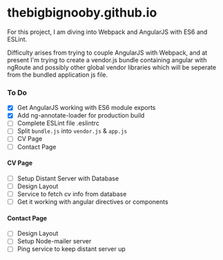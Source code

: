 thebigbignooby.github.io
========================

For this project, I am diving into Webpack and AngularJS with ES6 and ESLint.

Difficulty arises from trying to couple AngularJS with Webpack, and at present I'm trying to create a vendor.js bundle containing angular with ngRoute and possibly other global vendor libraries which will be seperate from the bundled application js file.

### To Do ###

- [x] Get AngularJS working with ES6 module exports
- [x] Add ng-annotate-loader for production build
- [ ] Complete ESLint file .eslintrc
- [ ] Split `bundle.js` into `vendor.js` & `app.js`
- [ ] CV Page
- [ ] Contact Page

#### CV Page ####

- [ ] Setup Distant Server with Database
- [ ] Design Layout
- [ ] Service to fetch cv info from database
- [ ] Get it working with angular directives or components

#### Contact Page ####

- [ ] Design Layout
- [ ] Setup Node-mailer server
- [ ] Ping service to keep distant server up
